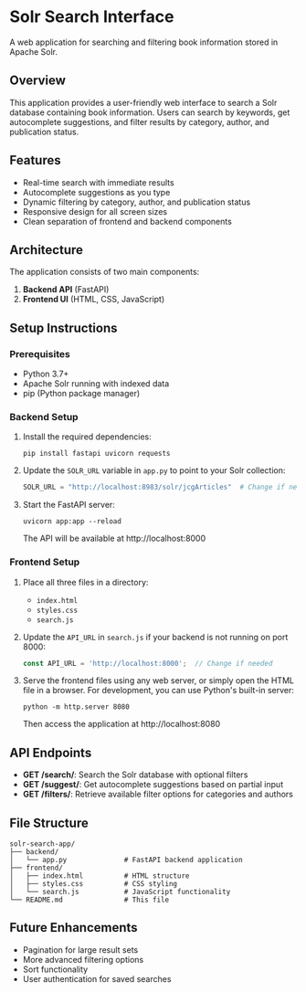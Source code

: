 # Solr Search Interface

A web application for searching and filtering book information stored in Apache Solr.

## Overview

This application provides a user-friendly web interface to search a Solr database containing book information. Users can search by keywords, get autocomplete suggestions, and filter results by category, author, and publication status.

## Features

- Real-time search with immediate results
- Autocomplete suggestions as you type
- Dynamic filtering by category, author, and publication status
- Responsive design for all screen sizes
- Clean separation of frontend and backend components

## Architecture

The application consists of two main components:

1. **Backend API** (FastAPI)
2. **Frontend UI** (HTML, CSS, JavaScript)

## Setup Instructions

### Prerequisites

- Python 3.7+
- Apache Solr running with indexed data
- pip (Python package manager)

### Backend Setup

1. Install the required dependencies:
   ```
   pip install fastapi uvicorn requests
   ```

2. Update the `SOLR_URL` variable in `app.py` to point to your Solr collection:
   ```python
   SOLR_URL = "http://localhost:8983/solr/jcgArticles"  # Change if needed
   ```

3. Start the FastAPI server:
   ```
   uvicorn app:app --reload
   ```
   The API will be available at http://localhost:8000

### Frontend Setup

1. Place all three files in a directory:
   - `index.html`
   - `styles.css`
   - `search.js`

2. Update the `API_URL` in `search.js` if your backend is not running on port 8000:
   ```javascript
   const API_URL = 'http://localhost:8000';  // Change if needed
   ```

3. Serve the frontend files using any web server, or simply open the HTML file in a browser.
   For development, you can use Python's built-in server:
   ```
   python -m http.server 8080
   ```
   Then access the application at http://localhost:8080

## API Endpoints

- **GET /search/**: Search the Solr database with optional filters
- **GET /suggest/**: Get autocomplete suggestions based on partial input
- **GET /filters/**: Retrieve available filter options for categories and authors

## File Structure

```
solr-search-app/
├── backend/
│   └── app.py              # FastAPI backend application
├── frontend/
│   ├── index.html          # HTML structure
│   ├── styles.css          # CSS styling
│   └── search.js           # JavaScript functionality
└── README.md               # This file
```

## Future Enhancements

- Pagination for large result sets
- More advanced filtering options
- Sort functionality
- User authentication for saved searches
